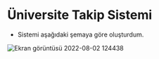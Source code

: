 # Üniversite Takip Sistemi
* Sistemi aşağıdaki şemaya göre oluşturdum.

![Ekran görüntüsü 2022-08-02 124438](https://user-images.githubusercontent.com/93118400/182345118-d0616c5b-b229-469a-8e74-5b04262ff040.png)


